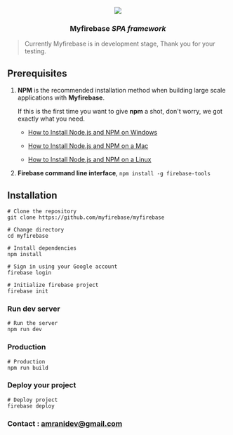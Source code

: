 <p align="center">
<img src = "http://i.imgur.com/eui4MCQ.png">
</p>

<h3 align="center"><b>Myfirebase</b> <i> SPA framework</i></h3>

> Currently Myfirebase is in development stage, Thank you for your testing.


## Prerequisites

1. **NPM** is the recommended installation method when building large scale applications with **Myfirebase**.

   If this is the first time you want to give **npm** a shot, don't worry, we got exactly what you need.

   - [How to Install Node.js and NPM on Windows](http://blog.teamtreehouse.com/install-node-js-npm-windows)

   - [How to Install Node.js and NPM on a Mac](http://blog.teamtreehouse.com/install-node-js-npm-mac)

   - [How to Install Node.js and NPM on a Linux](http://blog.teamtreehouse.com/install-node-js-npm-linux)

2. **Firebase command line interface**, `npm install -g firebase-tools`

## Installation

```shell
# Clone the repository
git clone https://github.com/myfirebase/myfirebase

# Change directory
cd myfirebase

# Install dependencies
npm install

# Sign in using your Google account
firebase login

# Initialize firebase project
firebase init
```

### Run dev server

```shell
# Run the server
npm run dev
```

### Production


```shell
# Production
npm run build
```

### Deploy your project

```shell
# Deploy project
firebase deploy
```

### Contact : amranidev@gmail.com

